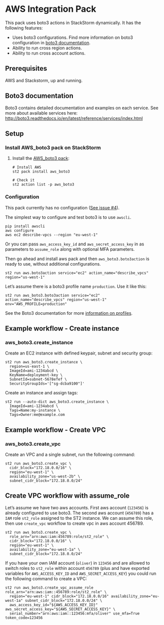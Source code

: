 # AWS Integration Pack

This pack uses boto3 actions in StackStorm dynamically. It has the following features:

- Uses boto3 configurations. Find more information on boto3 configuration in
  [boto3 documentation](http://boto3.readthedocs.io/en/latest/guide/quickstart.html#configuration). 
- Ability to run cross region actions.
- Ability to run cross account actions.

## Prerequisites

AWS and Stackstorm, up and running.

## Boto3 documentation

Boto3 contains detailed documentation and examples on each service. See more about available services 
here: http://boto3.readthedocs.io/en/latest/reference/services/index.html

## Setup

### Install AWS_boto3 pack on StackStorm

1. Install the [AWS_boto3 pack](https://github.com/stackstorm-exchange/stackstorm-aws_boto3):

    ```
    # Install AWS
    st2 pack install aws_boto3

    # Check it
    st2 action list -p aws_boto3
    ```

### Configuration

This pack currently has no configuration ([See issue #4](https://github.com/StackStorm-Exchange/stackstorm-aws_boto3/issues/4)).

The simplest way to configure and test boto3 is to use `awscli`.

```
pip install awscli
aws configure
aws ec2 describe-vpcs --region "eu-west-1"
```

Or you can pass `aws_access_key_id` and `aws_secret_access_key` in as parameters to `assume_role` along with optional 
MFA parameters.

Then go ahead and install aws pack and then `aws_boto3.boto3action` is ready to use, without additional configurations.

```
st2 run aws.boto3action service="ec2" action_name="describe_vpcs" region="us-west-1"
```

Let’s assume there is a boto3 profile name `production`. Use it like this:

```
st2 run aws_boto3.boto3action service="ec2" action_name="describe_vpcs" region="us-west-1" env="AWS_PROFILE=production"
```

See the Boto3 documentation for more [information on profiles](http://boto3.readthedocs.io/en/latest/guide/configuration.html#shared-credentials-file).


## Example workflow - Create instance

### aws_boto3.create_instance

Create an EC2 instance with defined keypair, subnet and security group:

```
st2 run aws_boto3.create_instance \
  region=us-east-1 \
  ImageId=ami-1234abcd \
  KeyName=deployment-key \
  SubnetId=subnet-5678efef \
  SecurityGroupIds='["sg-dcba9100"]'
```

Create an instance and assign tags:

```
st2 run --auto-dict aws_boto3.create_instance \
  ImageId=ami-1234abcd \
  Tags=Name:my-instance \
  Tags=Owner:me@example.com
```

## Example workflow - Create VPC

### aws_boto3.create_vpc

Create an VPC and a single subnet, run the following command:

```
st2 run aws_boto3.create_vpc \
  cidr_block="172.18.0.0/16" \
  region="eu-west-1" \
  availability_zone="us-west-2b" \
  subnet_cidr_block="172.18.0.0/24"
```

## Create VPC workflow with assume_role

Let’s assume we have two aws accounts. First aws account (`123456`) is already configured to use boto3. The second aws 
account (`456789`) has a `IAM` role `st2_role` assigned to the ST2 instance. We can assume this role, then 
use `create_vpc` workflow to create vpc in aws account 456789.

```
st2 run aws_boto3.create_vpc \
  role_arn="arn:aws:iam:456789:role/st2_role" \
  cidr_block="172.18.0.0/16" \
  region="eu-west-1" \
  availability_zone="eu-west-1a" \
  subnet_cidr_block="172.18.0.0/24"
```

If you have your own IAM account (`oliver`) in `123456` and are allowed to switch roles to `st2_role` within 
account `456789` (plus and have exported variables for `AWS_ACCESS_KEY_ID` and `AWS_SECRET_ACCESS_KEY`) you 
could run the following command to create a VPC:

```
st2 run aws_boto3.create_vpc_assume_role role_arn="arn:aws:iam::456789:role/st2_role" \
  region="eu-west-1" cidr_block="172.18.0.0/16" availability_zone="eu-west-1a" subnet_cidr_block="172.18.0.0/24" \
  aws_access_key_id="${AWS_ACCESS_KEY_ID}" aws_secret_access_key="${AWS_SECRET_ACCESS_KEY}" \
  serial_number="arn:aws:iam::123456:mfa/oliver" use_mfa=True token_code=123456
```
